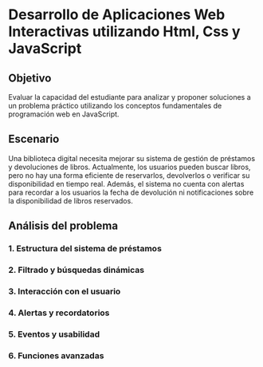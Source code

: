 # Desarrollo de Aplicaciones Web Interactivas utilizando Html, Css y JavaScript

## Objetivo 

Evaluar la capacidad del estudiante para analizar y proponer soluciones a un problema práctico utilizando los conceptos fundamentales de programación web en JavaScript.

## Escenario

Una biblioteca digital necesita mejorar su sistema de gestión de préstamos y devoluciones de libros. Actualmente, los usuarios pueden buscar libros, pero no hay una forma eficiente de reservarlos, devolverlos o verificar su disponibilidad en tiempo real. Además, el sistema no cuenta con alertas para recordar a los usuarios la fecha de devolución ni notificaciones sobre la disponibilidad de libros reservados.

## Análisis del problema

### 1. Estructura del sistema de préstamos
### 2. Filtrado y búsquedas dinámicas
### 3. Interacción con el usuario
### 4. Alertas y recordatorios
### 5. Eventos y usabilidad
### 6. Funciones avanzadas